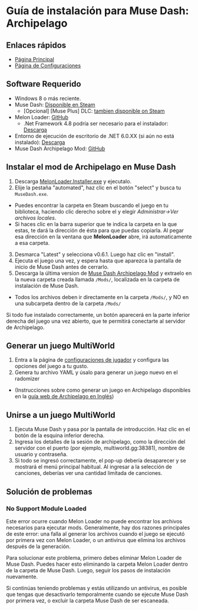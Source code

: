 # Guía de instalación para Muse Dash: Archipelago

## Enlaces rápidos
- [Página Principal](../../../../games/Muse%20Dash/info/en)
- [Página de Configuraciones](../../../../games/Muse%20Dash/player-options)

## Software Requerido

- Windows 8 o más reciente.
- Muse Dash: [Disponible en Steam](https://store.steampowered.com/app/774171/Muse_Dash/)
  - \[Opcional\] [Muse Plus] DLC: [tambien disponible on Steam](https://store.steampowered.com/app/2593750/Muse_Dash__Muse_Plus/)
- Melon Loader: [GitHub](https://github.com/LavaGang/MelonLoader/releases/latest)
  - .Net Framework 4.8 podría ser necesario para el instalador: [Descarga](https://dotnet.microsoft.com/es-es/download/dotnet-framework/net48)
- Entorno de ejecución de escritorio de .NET 6.0.XX (si aún no está instalado): [Descarga](https://dotnet.microsoft.com/es-es/download/dotnet/6.0)
- Muse Dash Archipelago Mod: [GitHub](https://github.com/DeamonHunter/ArchipelagoMuseDash/releases/latest)

## Instalar el mod de Archipelago en Muse Dash

1. Descarga [MelonLoader.Installer.exe](https://github.com/LavaGang/MelonLoader/releases/latest) y ejecutalo.
2. Elije la pestaña "automated", haz clic en el botón "select" y busca tu `MuseDash.exe`.
  - Puedes encontrar la carpeta en Steam buscando el juego en tu biblioteca, haciendo clic derecho sobre el y elegir *Administrar→Ver archivos locales*.
  - Si haces clic en la barra superior que te indica la carpeta en la que estas, te dará la dirección de ésta para que puedas copiarla. Al pegar esa dirección en la ventana que **MelonLoader** abre, irá automaticamente a esa carpeta.
3. Desmarca "Latest" y selecciona v0.6.1. Luego haz clic en "install".
4. Ejecuta el juego una vez, y espera hasta que aparezca la pantalla de inicio de Muse Dash antes de cerrarlo.
5. Descarga la última version de [Muse Dash Archipelago Mod](https://github.com/DeamonHunter/ArchipelagoMuseDash/releases/latest) y extraelo en la nueva carpeta creada llamada `/Mods/`, localizada en la carpeta de instalación de Muse Dash.
  - Todos los archivos deben ir directamente en la carpeta `/Mods/`, y NO en una subcarpeta dentro de la carpeta `/Mods/`

Si todo fue instalado correctamente, un botón aparecerá en la parte inferior derecha del juego una vez abierto, que te permitirá conectarte al servidor de Archipelago.

## Generar un juego MultiWorld
1. Entra a la página de [configuraciones de jugador](/games/Muse%20Dash/player-options) y configura las opciones del juego a tu gusto.
2. Genera tu archivo YAML y úsalo para generar un juego nuevo en el radomizer
  - (Instrucciones sobre como generar un juego en Archipelago disponibles en la [guía web de Archipelago en Inglés](/tutorial/MultiworldGG/setup/en))

## Unirse a un juego MultiWorld

1. Ejecuta Muse Dash y pasa por la pantalla de introducción. Haz clic en el botón de la esquina inferior derecha.
2. Ingresa los detalles de la sesión de archipelago, como la dirección del servidor con el puerto (por ejemplo, multiworld.gg:38381), nombre de usuario y contraseña.
3. Si todo se ingresó correctamente, el pop-up debería desaparecer y se mostrará el menú principal habitual. Al ingresar a la selección de canciones, deberías ver una cantidad limitada de canciones.

## Solución de problemas

### No Support Module Loaded

Este error ocurre cuando Melon Loader no puede encontrar los archivos necesarios para ejecutar mods. Generalmente, hay dos razones principales de este error: una falla al generar los archivos cuando el juego se ejecutó por primera vez con Melon Loader, o un antivirus que elimina los archivos después de la generación.

Para solucionar este problema, primero debes eliminar Melon Loader de Muse Dash. Puedes hacer esto eliminando la carpeta Melon Loader dentro de la carpeta de Muse Dash. Luego, seguir los pasos de instalación nuevamente.

Si continúas teniendo problemas y estás utilizando un antivirus, es posible que tengas que desactivarlo temporalmente cuando se ejecute Muse Dash por primera vez, o excluir la carpeta Muse Dash de ser escaneada.
